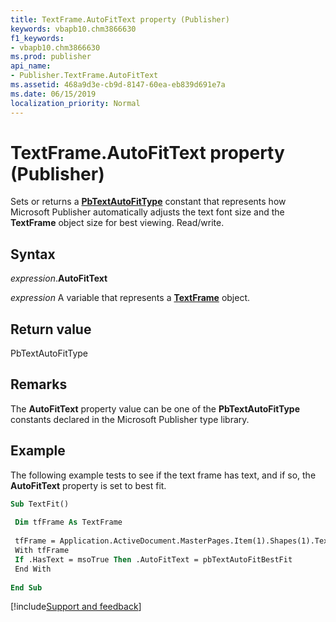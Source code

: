 ```yaml
---
title: TextFrame.AutoFitText property (Publisher)
keywords: vbapb10.chm3866630
f1_keywords:
- vbapb10.chm3866630
ms.prod: publisher
api_name:
- Publisher.TextFrame.AutoFitText
ms.assetid: 468a9d3e-cb9d-8147-60ea-eb839d691e7a
ms.date: 06/15/2019
localization_priority: Normal
---
```



# TextFrame.AutoFitText property (Publisher)

Sets or returns a **[PbTextAutoFitType](Publisher.PbTextAutoFitType.md)** constant that represents how Microsoft Publisher automatically adjusts the text font size and the **TextFrame** object size for best viewing. Read/write.


## Syntax

_expression_.**AutoFitText**

_expression_ A variable that represents a **[TextFrame](Publisher.TextFrame.md)** object.


## Return value

PbTextAutoFitType


## Remarks

The **AutoFitText** property value can be one of the **PbTextAutoFitType** constants declared in the Microsoft Publisher type library.


## Example

The following example tests to see if the text frame has text, and if so, the **AutoFitText** property is set to best fit.

```vb
Sub TextFit() 
 
 Dim tfFrame As TextFrame 
 
 tfFrame = Application.ActiveDocument.MasterPages.Item(1).Shapes(1).TextFrame 
 With tfFrame 
 If .HasText = msoTrue Then .AutoFitText = pbTextAutoFitBestFit 
 End With 
 
End Sub
```

[!include[Support and feedback](~/includes/feedback-boilerplate.md)]